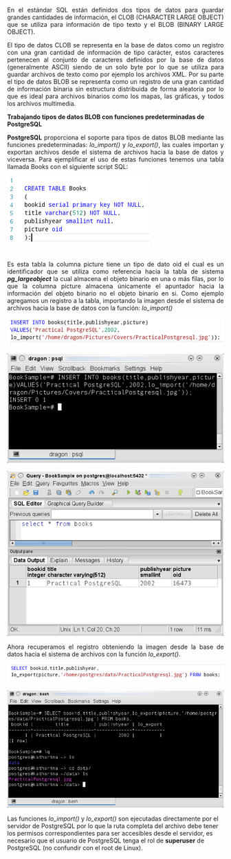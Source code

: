 <p align="justify">
En el estándar SQL  están definidos dos tipos de datos para guardar grandes cantidades de información, el CLOB (CHARACTER LARGE OBJECT) que se utiliza para información de tipo texto  y el BLOB (BINARY LARGE OBJECT).
</p>
<p align="justify">
El tipo de datos CLOB se representa en la base de datos como un registro con una gran cantidad de información de tipo carácter, estos caracteres pertenecen al conjunto de caracteres definidos por la base de datos (generalmente ASCII) siendo de un solo byte por lo que se utiliza para guardar archivos de texto como por ejemplo los archivos XML. Por su parte el tipo de datos BLOB se representa como un registro de una gran cantidad de información binaria sin estructura distribuida de forma aleatoria  por lo que es ideal para archivos binarios como los mapas, las gráficas, y todos los archivos multimedia.
</p>
<p><b>Trabajando tipos de datos BLOB con funciones predeterminadas de PostgreSQL</b></p>
<p align="justify"><b>PostgreSQL</b> proporciona el soporte para tipos de datos BLOB mediante las funciones predeterminadas: <i>lo_import()</i> y <i>lo_export()</i>, las cuales importan y exportan archivos desde el sistema de archivos hacia la base de datos y viceversa.
Para ejemplificar el uso de estas funciones tenemos una tabla llamada Books con el siguiente script SQL:
</p>
<div>
<IMG src="picture_library/pgblob/tbbooks.png">
</div><br>
<p align="justify">Es esta tabla la columna picture tiene un tipo de dato oid el cual es un identificador que se utiliza como referencia hacia la tabla de sistema <i><b>pg_largeobject</b></i> la cual almacena el objeto binario en una o más filas, por lo que la columna picture almacena únicamente el apuntador hacia la información del objeto binario no el objeto binario en si.
Como ejemplo agregamos un registro a la tabla,  importando la imagen desde el sistema de archivos hacia la base de datos con la función: <i>lo_import()</i></p>
<div>
<IMG src="picture_library/pgblob/query1.png">
</div><br>
<div>
<IMG src="picture_library/pgblob/fig1.png">
</div><br>
<div>
<IMG src="picture_library/pgblob/fig2.png">
</div>
<p align="justify">Ahora recuperamos el registro obteniendo la imagen desde la base de datos hacia el sistema de archivos con la función <i>lo_export()</i>.</p>
<div>
<IMG src="picture_library/pgblob/query2.png">
</div><br>
<div>
<IMG src="picture_library/pgblob/fig3.png" width="644">
</div>
<p>
Las funciones <i>lo_import()</i> y <i>lo_export()</i> son ejecutadas directamente por el servidor de PostgreSQL por lo que la ruta completa del archivo debe tener los permisos correspondientes para ser accesibles desde el servidor, es necesario que el usuario de PostgreSQL tenga el rol de <b>superuser</b> de PostgreSQL (no confundir con el root de Linux).
</p>
